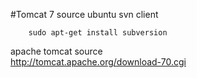 #Tomcat 7 source
ubuntu svn client

        sudo apt-get install subversion
        
apache tomcat source  
http://tomcat.apache.org/download-70.cgi  

